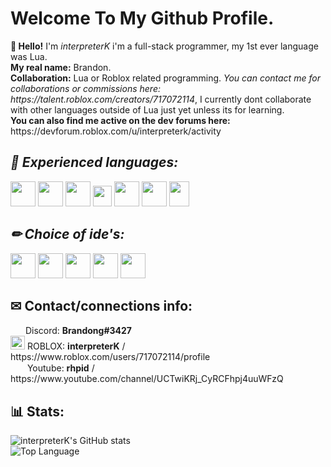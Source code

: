 <!-- interpreterK, https://github.com/interpreterK -->
<h1>Welcome To My Github Profile.</h1>
<p>
  <b>👋 Hello!</b> I'm <i>interpreterK</i> i'm a full-stack programmer, my 1st ever language was Lua.<br>
  <b>My real name:</b> Brandon.<br>
  <b>Collaboration:</b> Lua or Roblox related programming. <i>You can contact me for collaborations or commissions here: https://talent.roblox.com/creators/717072114</i>, I currently dont collaborate with other languages outside of Lua just yet unless its for learning.<br>
  <b>You can also find me active on the dev forums here:</b> https://devforum.roblox.com/u/interpreterk/activity <br>
</p>
<i>
  <!-- Couldn't find svg versions of all the icons but this usually wont matter for this use case. -->
  <h2>📜 Experienced languages:</h2>
  <div>
    <img width=40 height=40 src="https://upload.wikimedia.org/wikipedia/commons/c/cf/Lua-Logo.svg">
    <img width=40 height=40 src="https://upload.wikimedia.org/wikipedia/commons/thumb/9/99/Unofficial_JavaScript_logo_2.svg/1024px-Unofficial_JavaScript_logo_2.svg.png">
    <img width=40 height=40 src="https://upload.wikimedia.org/wikipedia/commons/thumb/6/61/HTML5_logo_and_wordmark.svg/512px-HTML5_logo_and_wordmark.svg.png">
    <img width=30 height=33 src="https://static.cdnlogo.com/logos/c/18/css.svg">
    <img width=40 height=40 src="https://upload.wikimedia.org/wikipedia/commons/1/18/ISO_C%2B%2B_Logo.svg">
    <img width=40 height=40 src="https://static.cdnlogo.com/logos/c/27/c.svg">
    <img width=32 height=40 src="https://seeklogo.com/images/J/java-logo-7F8B35BAB3-seeklogo.com.png">
  </div>
</i>
<i>
  <h2>✏ Choice of ide's:</h2>
  <img width=40 height=40 src="https://cdn.worldvectorlogo.com/logos/visual-studio-code-1.svg">
  <img width=40 height=40 src="https://upload.wikimedia.org/wikipedia/commons/thumb/4/4b/Visual_Studio_Code_Insiders_1.36_icon.svg/2048px-Visual_Studio_Code_Insiders_1.36_icon.svg.png">
  <img width=40 height=40 src="https://upload.wikimedia.org/wikipedia/commons/thumb/5/59/Visual_Studio_Icon_2019.svg/2060px-Visual_Studio_Icon_2019.svg.png">
  <img width=40 height=40 src="https://visualstudio.microsoft.com/wp-content/uploads/2021/10/Product-Icon.svg">
  <img width=40 height=40 src="https://cdn.worldvectorlogo.com/logos/sublime-text.svg">
  <br>
</i>
<h2>✉ Contact/connections info:</h2>
<p>
  <img width=20 height=15 src="https://seeklogo.com/images/D/discord-color-logo-E5E6DFEF80-seeklogo.com.png"> Discord: <b>Brandong#3427</b><br>
  <img width=23 height=22 src="https://static.wikia.nocookie.net/logopedia/images/b/bb/Roblox_Player_2019.svg/revision/latest/top-crop/width/220/height/220?cb=20200809184355">
  ROBLOX: <b>interpreterK</b> / https://www.roblox.com/users/717072114/profile<br>
  <img width=23 height=15 src="https://upload.wikimedia.org/wikipedia/commons/thumb/0/09/YouTube_full-color_icon_%282017%29.svg/2560px-YouTube_full-color_icon_%282017%29.svg.png"> Youtube: <b>rhpid</b> / https://www.youtube.com/channel/UCTwiKRj_CyRCFhpj4uuWFzQ<br>
</p>
<h2>📊 Stats:</h2>

![interpreterK's GitHub stats](https://github-readme-stats.vercel.app/api?username=interpreterK&hide=contribs&count_private=true&show_icons=true&theme=tokyonight)<br>
![Top Language](https://github-readme-stats.vercel.app/api/top-langs/?username=interpreterK&langs_count=10&layout=compact&theme=tokyonight)
